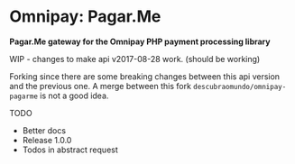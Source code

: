 # Omnipay: Pagar.Me

**Pagar.Me gateway for the Omnipay PHP payment processing library**

WIP - changes to make api v2017-08-28 work. (should be working)

Forking since there are some breaking changes between this api version and the previous one. A merge between this fork `descubraomundo/omnipay-pagarme` is not a good idea.

TODO

- Better docs
- Release 1.0.0
- Todos in abstract request